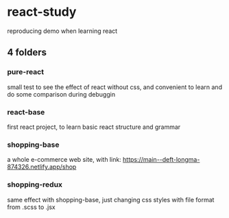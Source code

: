 # react-study
reproducing demo when learning react

## 4 folders

### pure-react
  small test to see the effect of react without css, and convenient to learn and do some comparison during debuggin
  
### react-base
  first react project, to learn basic react structure and grammar
  
### shopping-base 
  a whole e-commerce web site, with link:
  https://main--deft-longma-874326.netlify.app/shop
  
### shopping-redux
  same effect with shopping-base, just changing css styles with file format from .scss to .jsx
  
